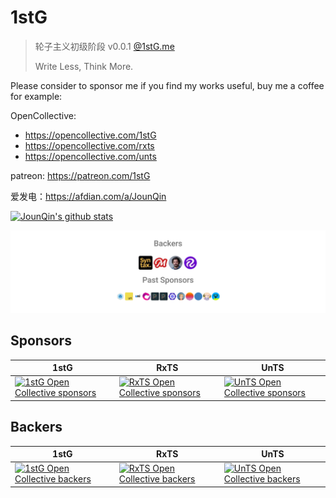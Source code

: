 # 1stG

> 轮子主义初级阶段 v0.0.1 [@1stG.me](https://www.1stG.me)
>  
> Write Less, Think More.

Please consider to sponsor me if you find my works useful, buy me a coffee for example:

OpenCollective:
  - https://opencollective.com/1stG
  - https://opencollective.com/rxts
  - https://opencollective.com/unts

patreon: https://patreon.com/1stG

爱发电：https://afdian.com/a/JounQin

[![JounQin's github stats](https://github-readme-stats.vercel.app/api?username=JounQin&show_icons=true&hide_title=true])](https://github.com/JounQin)

[![Sponsors](https://raw.githubusercontent.com/1stG/static/master/sponsors.svg)](https://github.com/sponsors/JounQin)

## Sponsors

| 1stG                                                                                                                   | RxTS                                                                                                                   | UnTS                                                                                                                   |
| ---------------------------------------------------------------------------------------------------------------------- | ---------------------------------------------------------------------------------------------------------------------- | ---------------------------------------------------------------------------------------------------------------------- |
| [![1stG Open Collective sponsors](https://opencollective.com/1stG/organizations.svg)](https://opencollective.com/1stG) | [![RxTS Open Collective sponsors](https://opencollective.com/rxts/organizations.svg)](https://opencollective.com/rxts) | [![UnTS Open Collective sponsors](https://opencollective.com/unts/organizations.svg)](https://opencollective.com/unts) |

## Backers

| 1stG                                                                                                                | RxTS                                                                                                                | UnTS                                                                                                                |
| ------------------------------------------------------------------------------------------------------------------- | ------------------------------------------------------------------------------------------------------------------- | ------------------------------------------------------------------------------------------------------------------- |
| [![1stG Open Collective backers](https://opencollective.com/1stG/individuals.svg)](https://opencollective.com/1stG) | [![RxTS Open Collective backers](https://opencollective.com/rxts/individuals.svg)](https://opencollective.com/rxts) | [![UnTS Open Collective backers](https://opencollective.com/unts/individuals.svg)](https://opencollective.com/unts) |
